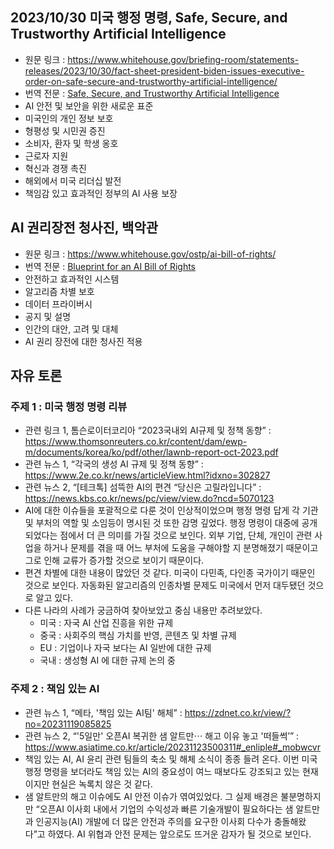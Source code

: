 ## 2023/10/30 미국 행정 명령, Safe, Secure, and Trustworthy Artificial Intelligence
- 원문 링크 : https://www.whitehouse.gov/briefing-room/statements-releases/2023/10/30/fact-sheet-president-biden-issues-executive-order-on-safe-secure-and-trustworthy-artificial-intelligence/
- 번역 전문 : [Safe, Secure, and Trustworthy Artificial Intelligence](../translation/safe_secure_and_trustworthy_artificial_intelligence.md)
- AI 안전 및 보안을 위한 새로운 표준
- 미국인의 개인 정보 보호
- 형평성 및 시민권 증진
- 소비자, 환자 및 학생 옹호
- 근로자 지원
- 혁신과 경쟁 촉진
- 해외에서 미국 리더십 발전
- 책임감 있고 효과적인 정부의 AI 사용 보장

## AI 권리장전 청사진, 백악관
- 원문 링크 : https://www.whitehouse.gov/ostp/ai-bill-of-rights/
- 번역 전문 : [Blueprint for an AI Bill of Rights](../translation/blueprint_for_an_ai_bill_of_rights.md)
- 안전하고 효과적인 시스템
- 알고리즘 차별 보호
- 데이터 프라이버시
- 공지 및 설명
- 인간의 대안, 고려 및 대체
- AI 권리 장전에 대한 청사진 적용

## 자유 토론
### 주제 1 : 미국 행정 명령 리뷰
- 관련 링크 1,  톰슨로이터코리아 “2023국내외 AI규제 및 정책 동향” : https://www.thomsonreuters.co.kr/content/dam/ewp-m/documents/korea/ko/pdf/other/lawnb-report-oct-2023.pdf
- 관련 뉴스 1,  “각국의 생성 AI 규제 및 정책 동향” : https://www.2e.co.kr/news/articleView.html?idxno=302827
- 관련 뉴스 2, “[테크톡] 섬뜩한 AI의 편견 “당신은 고릴라입니다” : https://news.kbs.co.kr/news/pc/view/view.do?ncd=5070123
- AI에 대한 이슈들을 포괄적으로 다룬 것이 인상적이었으며 행정 명령 답게 각 기관 및 부처의 역할 및 소임등이 명시된 것 또한 감명 깊었다. 행정 명령이 대중에 공개되었다는 점에서 더 큰 의미를 가질 것으로 보인다. 외부 기업, 단체, 개인이 관련 사업을 하거나 문제를 겪을 때 어느 부처에 도움을 구해야할 지 분명해졌기 때문이고 그로 인해 교류가 증가할 것으로 보이기 때문이다.
- 편견 차별에 대한 내용이 많았던 것 같다. 미국이 다민족, 다인종 국가이기 때문인 것으로 보인다. 자동화된 알고리즘의 인종차별 문제도 미국에서 먼저 대두됐던 것으로 알고 있다.
- 다른 나라의 사례가 궁금하여 찾아보았고 중심 내용만 추려보았다.
    - 미국 : 자국 AI 산업 진흥을 위한 규제
    - 중국 : 사회주의 핵심 가치를 반영, 콘텐츠 및 차별 규제
    - EU : 기업이나 자국 보다는 AI 일반에 대한 규제
    - 국내 : 생성형 AI 에 대한 규제 논의 중

### 주제 2 : 책임 있는 AI
- 관련 뉴스 1, “메타, '책임 있는 AI팀' 해체” : https://zdnet.co.kr/view/?no=20231119085825
- 관련 뉴스 2, “'5일만' 오픈AI 복귀한 샘 알트만⋯ 해고 이유 놓고 '떠들썩’” : https://www.asiatime.co.kr/article/20231123500311#_enliple#_mobwcvr
- 책임 있는 AI, AI 윤리 관련 팀들의 축소 및 해체 소식이 종종 들려 온다. 이번 미국 행정 명령을 보더라도 책임 있는 AI의 중요성이 여느 때보다도 강조되고 있는 현재이지만 현실은 녹록치 않은 것 같다.
- 샘 알트만의 해고 이슈에도 AI 안전 이슈가 엮여있었다. 그 실제 배경은 불분명하지만 “오픈AI 이사회 내에서 기업의 수익성과 빠른 기술개발이 필요하다는 샘 알트만과 인공지능(AI) 개발에 더 많은 안전과 주의를 요구한 이사회 다수가 충돌해왔다”고 하였다. AI 위협과 안전 문제는 앞으로도 뜨거운 감자가 될 것으로 보인다.